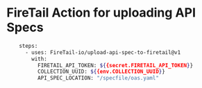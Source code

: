 # FireTail Action for uploading API Specs


```bash
    steps:
      - uses: FireTail-io/upload-api-spec-to-firetail@v1
        with:
          FIRETAIL_API_TOKEN: ${{secret.FIRETAIL_API_TOKEN}}
          COLLECTION_UUID: ${{env.COLLECTION_UUID}}
          API_SPEC_LOCATION: "/specfile/oas.yaml"
```